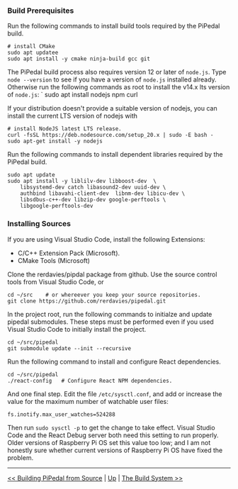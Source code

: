 ### Build Prerequisites

Run the following commands to install build tools required by the PiPedal build.

    # install CMake
    sudo apt updatee
    sudo apt install -y cmake ninja-build gcc git

The PiPedal build process also requires version 12 or later of `node.js`. Type `node --version` to see if you have a version 
of `node.js` installed already. Otherwise run the following commands as root to install the v14.x lts version of `node.js`: 
`
   sudo apt install nodejs npm curl

If your distribution doesn't provide a suitable version of nodejs, you can install the current LTS version of nodejs
with

    # install NodeJS latest LTS release.
    curl -fsSL https://deb.nodesource.com/setup_20.x | sudo -E bash -
    sudo apt-get install -y nodejs


Run the following commands to install dependent libraries required by the PiPedal build.
 
    sudo apt update 
    sudo apt install -y liblilv-dev libboost-dev  \
        libsystemd-dev catch libasound2-dev uuid-dev \
        authbind libavahi-client-dev  libnm-dev libicu-dev \
        libsdbus-c++-dev libzip-dev google-perftools \
        libgoogle-perftools-dev
    

### Installing Sources

If you are using Visual Studio Code, install the following Extensions:

- C/C++ Extension Pack (Microsoft).
- CMake Tools (Microsoft)

Clone the rerdavies/pipdal package from github. Use the source control tools from Visual Studio Code, or 
   
    cd ~/src    # or whereever you keep your source repositories.
    git clone https://github.com/rerdavies/pipedal.git 
   
In the project root, run the following commands to initialze and update pipedal submodules. These steps 
must be performed even if you used Visual Studio Code to initially install the project.

    cd ~/src/pipedal
    git submodule update --init --recursive
   
Run the following command to install and configure React dependencies.

    cd ~/src/pipedal
    ./react-config   # Configure React NPM dependencies.

And one final step. Edit the file `/etc/sysctl.conf`, and add or increase the value for the maximum number of watchable user 
files:

    fs.inotify.max_user_watches=524288

Then run `sudo sysctl -p` to get the change to take effect. Visual Studio Code and the React Debug server both need this 
setting to run properly. Older versions of Raspberry Pi OS set this value too low; and I am not honestly sure whether current 
versions of Raspberry Pi OS have fixed the problem.
   
--------------------------   
[<< Building PiPedal from Source](BuildingPiPedalFromSource.md) | [Up](Documentation.md) | [The Build System >>](TheBuildSystem.md)
 
